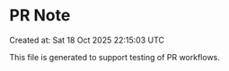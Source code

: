 # PR Note

Created at: Sat 18 Oct 2025 22:15:03 UTC

This file is generated to support testing of PR workflows.
